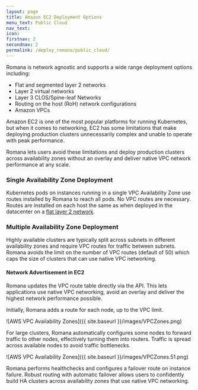 ```yaml
---
layout: page
title: Amazon EC2 Deployment Options
menu_text: Public Cloud
nav_text:
icon:
firstnav: 2
secondnav: 2
permalink: /deploy_romana/public_cloud/
---
```


Romana is network agnostic and supports a wide range deployment options including:

* Flat and segmented layer 2 networks
* Layer 2 virtual networks
* Layer 3 CLOS/Spine-leaf Networks
* Routing on the host (RoH) network configurations
* Amazon VPCs

Amazon EC2 is one of the most popular platforms for running Kubernetes, but when it comes to networking, EC2 has some limitations that make deploying production clusters unnecessarily complex and unable to operate with peak performance.

Romana lets users avoid these limitations and deploy production clusters across availability zones without an overlay and deliver native VPC network performance at any scale.


### Single Availability Zone Deployment

Kubernetes pods on instances running in a single VPC Availability Zone use routes installed by Romana to reach all pods. No VPC routes are necessary. Routes are installed on each host the same as when deployed in the datacenter on a [flat layer 2 network](/deploy_romana/datacenter/#flat-layer-2-networks).


### Multiple Availability Zone Deployment

Highly available clusters are typically split across subnets in different availability zones and require VPC routes for traffic between subnets. Romana avoids the limit on the number of VPC routes (default of 50) which caps the size of clusters that can use native VPC networking.

#### Network Advertisement in EC2

Romana updates the VPC route table directly via the API. This lets applications use native VPC networking, avoid an overlay and deliver the highest network performance possible.

Initially, Romana adds a route for each node, up to the VPC limit. 

![AWS VPC Availability Zones]({{ site.baseurl }}/images/VPCZones.png)

For large clusters, Romana automatically configures some nodes to forward traffic to other nodes, effectively turning them into routers. Traffic is spread across available nodes to avoid traffic bottlenecks.

![AWS VPC Availability Zones]({{ site.baseurl }}/images/VPCZones.51.png)

Romana performs healthchecks and configures a failover route on instance failure. Robust routing with automatic failover allows users to confidently build HA clusters across availability zones that use native VPC networking.

